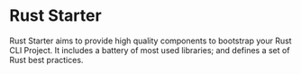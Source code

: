 # Rust Starter

Rust Starter aims to provide high quality components to bootstrap your Rust CLI Project. It includes a battery of most used libraries; and defines a set of Rust best practices.
